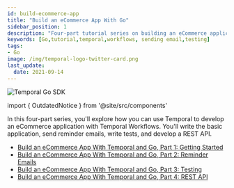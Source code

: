 ```yaml
---
id: build-ecommerce-app
title: "Build an eCommerce App With Go"
sidebar_position: 1
description: "Four-part tutorial series on building an eCommerce application with Temporal and Go."
keywords: [Go,tutorial,temporal,workflows, sending email,testing]
tags:
- Go
image: /img/temporal-logo-twitter-card.png
last_update:
  date: 2021-09-14
---
```


![Temporal Go SDK](/img/sdk_banners/banner_go.png)

import { OutdatedNotice } from '@site/src/components'

<OutdatedNotice />

In this four-part series, you'll explore how you can use Temporal to develop an eCommerce application with Temporal Workflows. You'll write the basic application, send reminder emails, write tests, and develop a REST API.

* [Build an eCommerce App With Temporal and Go, Part 1: Getting Started](./part1.md)
* [Build an eCommerce App With Temporal and Go, Part 2: Reminder Emails](./part2.md)
* [Build an eCommerce App With Temporal and Go, Part 3: Testing](./part3.md)
* [Build an eCommerce App With Temporal and Go, Part 4: REST API](./part4.md)

